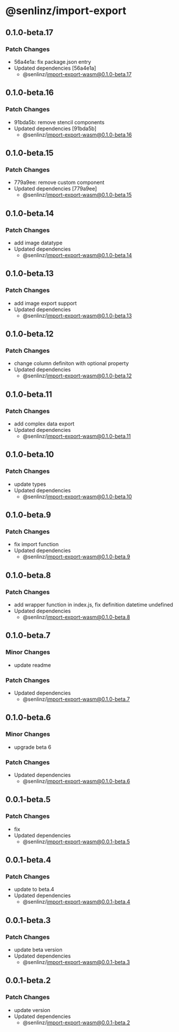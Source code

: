 # @senlinz/import-export

## 0.1.0-beta.17

### Patch Changes

- 56a4e1a: fix package.json entry
- Updated dependencies [56a4e1a]
  - @senlinz/import-export-wasm@0.1.0-beta.17

## 0.1.0-beta.16

### Patch Changes

- 91bda5b: remove stencil components
- Updated dependencies [91bda5b]
  - @senlinz/import-export-wasm@0.1.0-beta.16

## 0.1.0-beta.15

### Patch Changes

- 779a9ee: remove custom component
- Updated dependencies [779a9ee]
  - @senlinz/import-export-wasm@0.1.0-beta.15

## 0.1.0-beta.14

### Patch Changes

- add image datatype
- Updated dependencies
  - @senlinz/import-export-wasm@0.1.0-beta.14

## 0.1.0-beta.13

### Patch Changes

- add image export support
- Updated dependencies
  - @senlinz/import-export-wasm@0.1.0-beta.13

## 0.1.0-beta.12

### Patch Changes

- change column definiton with optional property
- Updated dependencies
  - @senlinz/import-export-wasm@0.1.0-beta.12

## 0.1.0-beta.11

### Patch Changes

- add complex data export
- Updated dependencies
  - @senlinz/import-export-wasm@0.1.0-beta.11

## 0.1.0-beta.10

### Patch Changes

- update types
- Updated dependencies
  - @senlinz/import-export-wasm@0.1.0-beta.10

## 0.1.0-beta.9

### Patch Changes

- fix import function
- Updated dependencies
  - @senlinz/import-export-wasm@0.1.0-beta.9

## 0.1.0-beta.8

### Patch Changes

- add wrapper function in index.js, fix definition datetime undefined
- Updated dependencies
  - @senlinz/import-export-wasm@0.1.0-beta.8

## 0.1.0-beta.7

### Minor Changes

- update readme

### Patch Changes

- Updated dependencies
  - @senlinz/import-export-wasm@0.1.0-beta.7

## 0.1.0-beta.6

### Minor Changes

- upgrade beta 6

### Patch Changes

- Updated dependencies
  - @senlinz/import-export-wasm@0.1.0-beta.6

## 0.0.1-beta.5

### Patch Changes

- fix
- Updated dependencies
  - @senlinz/import-export-wasm@0.0.1-beta.5

## 0.0.1-beta.4

### Patch Changes

- update to beta.4
- Updated dependencies
  - @senlinz/import-export-wasm@0.0.1-beta.4

## 0.0.1-beta.3

### Patch Changes

- update beta version
- Updated dependencies
  - @senlinz/import-export-wasm@0.0.1-beta.3

## 0.0.1-beta.2

### Patch Changes

- update version
- Updated dependencies
  - @senlinz/import-export-wasm@0.0.1-beta.2
